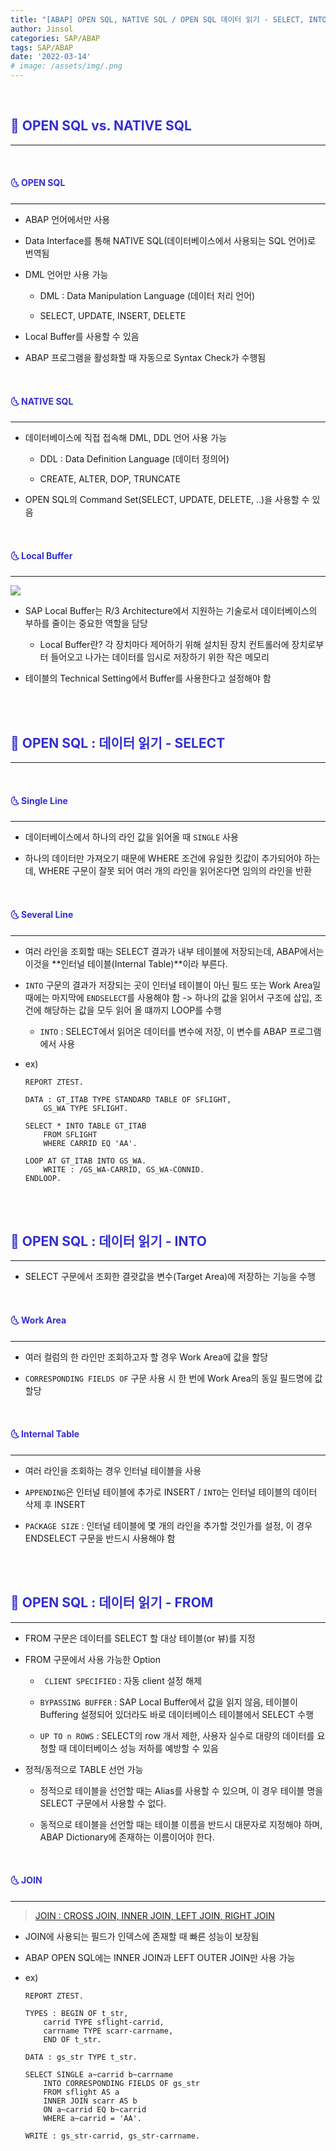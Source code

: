 ```yaml
---
title: "[ABAP] OPEN SQL, NATIVE SQL / OPEN SQL 데이터 읽기 - SELECT, INTO, FROM"
author: Jinsol
categories: SAP/ABAP
tags: SAP/ABAP
date: '2022-03-14'
# image: /assets/img/.png
---
```


<br>

## <span style="color:#332FD0">**🌝 OPEN SQL vs. NATIVE SQL**</span>
<hr>

<br>

#### <span style="color:#332FD0">**🌜 OPEN SQL**</span>
<hr>

- ABAP 언어에서만 사용

- Data Interface를 통해 NATIVE SQL(데이터베이스에서 사용되는 SQL 언어)로 번역됨

- DML 언어만 사용 가능

    - DML : Data Manipulation Language (데이터 처리 언어)

    - SELECT, UPDATE, INSERT, DELETE

- Local Buffer를 사용할 수 있음

- ABAP 프로그램을 활성화할 때 자동으로 Syntax Check가 수행됨

<br>

#### <span style="color:#332FD0">**🌜 NATIVE SQL**</span>
<hr>

- 데이터베이스에 직접 접속해 DML, DDL 언어 사용 가능

    - DDL : Data Definition Language (데이터 정의어)
    
    - CREATE, ALTER, DOP, TRUNCATE

- OPEN SQL의 Command Set(SELECT, UPDATE, DELETE, ..)을 사용할 수 있음

<br>

#### <span style="color:#332FD0">**🌜 Local Buffer**</span>
<hr>

![](/assets/img/abapsql.jpg)

- SAP Local Buffer는 R/3 Architecture에서 지원하는 기술로서 데이터베이스의 부하를 줄이는 중요한 역할을 담당

    - Local Buffer란? 각 장치마다 제어하기 위해 설치된 장치 컨트롤러에 장치로부터 들어오고 나가는 데이터를 임시로 저장하기 위한 작은 메모리

- 테이블의 Technical Setting에서 Buffer를 사용한다고 설정해야 함


<br>
<br>

## <span style="color:#332FD0">**🌝 OPEN SQL : 데이터 읽기 - SELECT**</span>
<hr>

<br>

#### <span style="color:#332FD0">**🌜 Single Line**</span>
<hr>

- 데이터베이스에서 하나의 라인 값을 읽어올 때 `SINGLE` 사용

- 하나의 데이터만 가져오기 때문에 WHERE 조건에 유일한 킷값이 추가되어야 하는데, WHERE 구문이 잘못 되어 여러 개의 라인을 읽어온다면 임의의 라인을 반환

<br>

#### <span style="color:#332FD0">**🌜 Several Line**</span>
<hr>

- 여러 라인을 조회할 때는 SELECT 결과가 내부 테이블에 저장되는데, ABAP에서는 이것을 **인터널 테이블(Internal Table)**이라 부른다.

- `INTO` 구문의 결과가 저장되는 곳이 인터널 테이블이 아닌 필드 또는 Work Area일 때에는 마지막에 `ENDSELECT`를 사용해야 함 -> 하나의 값을 읽어서 구조에 삽입, 조건에 해당하는 값을 모두 읽어 올 떄까지 LOOP를 수행

    - `INTO` : SELECT에서 읽어온 데이터를 변수에 저장, 이 변수를 ABAP 프로그램에서 사용

- ex)

    ```
    REPORT ZTEST.

    DATA : GT_ITAB TYPE STANDARD TABLE OF SFLIGHT,
        GS_WA TYPE SFLIGHT.

    SELECT * INTO TABLE GT_ITAB
        FROM SFLIGHT
        WHERE CARRID EQ 'AA'.

    LOOP AT GT_ITAB INTO GS_WA.
        WRITE : /GS_WA-CARRID, GS_WA-CONNID.
    ENDLOOP.
    ```


<br>
<br>

## <span style="color:#332FD0">**🌝 OPEN SQL : 데이터 읽기 - INTO**</span>
<hr>

- SELECT 구문에서 조회한 결괏값을 변수(Target Area)에 저장하는 기능을 수행

<br>

#### <span style="color:#332FD0">**🌜 Work Area**</span>
<hr>

- 여러 컬럼의 한 라인만 조회하고자 할 경우 Work Area에 값을 할당

- `CORRESPONDING FIELDS OF` 구문 사용 시 한 번에 Work Area의 동일 필드명에 값 할당

<br>

#### <span style="color:#332FD0">**🌜 Internal Table**</span>
<hr>

- 여러 라인을 조회하는 경우 인터널 테이블을 사용

- `APPENDING`은 인터널 테이블에 추가로 INSERT / `INTO`는 인터널 테이블의 데이터 삭제 후 INSERT

- `PACKAGE SIZE` : 인터널 테이블에 몇 개의 라인을 추가할 것인가를 설정, 이 경우 ENDSELECT 구문을 반드시 사용해야 함


<br>
<br>

## <span style="color:#332FD0">**🌝 OPEN SQL : 데이터 읽기 - FROM**</span>
<hr>

- FROM 구문은 데이터를 SELECT 할 대상 테이블(or 뷰)를 지정

- FROM 구문에서 사용 가능한 Option

    - ` CLIENT SPECIFIED` : 자동 client 설정 해제

    - `BYPASSING BUFFER` : SAP Local Buffer에서 값을 읽지 않음, 테이블이 Buffering 설정되어 있더라도 바로 데이터베이스 테이블에서 SELECT 수행

    - `UP TO n ROWS` : SELECT의 row 개서 제한, 사용자 실수로 대량의 데이터를 요청할 때 데이터베이스 성능 저하를 예방할 수 있음

- 정적/동적으로 TABLE 선언 가능

    - 정적으로 테이블을 선언할 때는 Alias를 사용할 수 있으며, 이 경우 테이블 명을 SELECT 구문에서 사용할 수 없다.

    - 동적으로 테이블을 선언할 때는 테이블 이름을 반드시 대문자로 지정해야 하며, ABAP Dictionary에 존재하는 이름이어야 한다.
    
<br>

#### <span style="color:#332FD0">**🌜 JOIN**</span>
<hr>

> [JOIN : CROSS JOIN, INNER JOIN, LEFT JOIN, RIGHT JOIN](https://losuif.github.io/2021/11/28/mysql08.html)

- JOIN에 사용되는 필드가 인덱스에 존재할 때 빠른 성능이 보장됨

- ABAP OPEN SQL에는 INNER JOIN과 LEFT OUTER JOIN만 사용 가능

- ex)

    ```
    REPORT ZTEST.

    TYPES : BEGIN OF t_str,
        carrid TYPE sflight-carrid,
        carrname TYPE scarr-carrname,
        END OF t_str.

    DATA : gs_str TYPE t_str.

    SELECT SINGLE a~carrid b~carrname
        INTO CORRESPONDING FIELDS OF gs_str
        FROM sflight AS a
        INNER JOIN scarr AS b
        ON a~carrid EQ b~carrid
        WHERE a~carrid = 'AA'.

    WRITE : gs_str-carrid, gs_str-carrname.
    ```